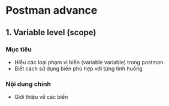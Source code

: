 # Postman advance
## 1. Variable level (scope)
### Mục tiêu
- Hiểu các loại phạm vi biến (variable variable) trong postman 
- Biết cách sử dụng biến phù hợp với từng tình huống

### Nội dung chính
- Giới thiệu về các biến 